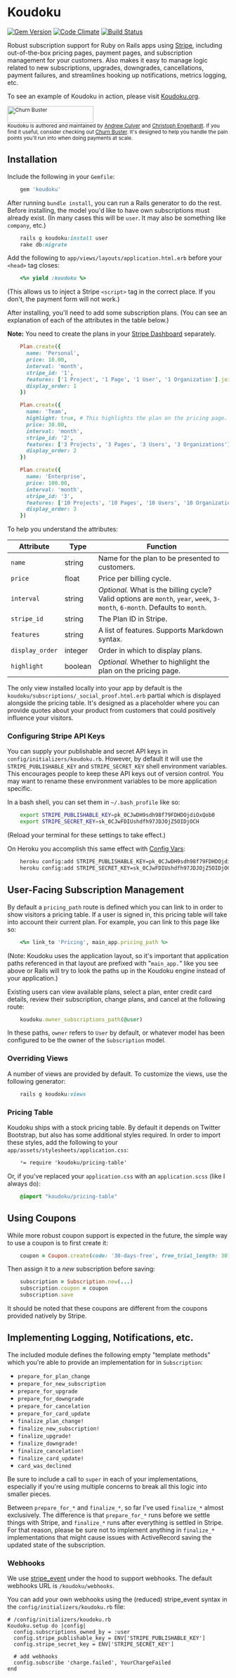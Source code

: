 # Koudoku

[![Gem Version](https://badge.fury.io/rb/koudoku.png)](https://rubygems.org/gems/koudoku) [![Code Climate](https://codeclimate.com/github/andrewculver/koudoku.png)](https://codeclimate.com/github/andrewculver/koudoku) [![Build Status](https://travis-ci.org/andrewculver/koudoku.png)](https://travis-ci.org/andrewculver/koudoku)

Robust subscription support for Ruby on Rails apps using [Stripe](https://stripe.com), including out-of-the-box pricing pages, payment pages, and  subscription management for your customers. Also makes it easy to manage logic related to new subscriptions, upgrades, downgrades, cancellations, payment failures, and streamlines hooking up notifications, metrics logging, etc.

To see an example of Koudoku in action, please visit [Koudoku.org](http://koudoku.org/).

<small><a href="http://churnbuster.io"><img src="https://s3.amazonaws.com/andrew-culver-images/churn-buster/koudoku-readme.png" width="196" height="38" alt="Churn Buster" /></a><br>Koudoku is authored and maintained by [Andrew Culver](http://twitter.com/andrewculver) and [Christoph Engelhardt](https://twitter.com/itengelhardt). If you find it useful, consider checking out [Churn Buster](http://churnbuster.io). It's designed to help you handle the pain points you'll run into when doing payments at scale.</small>

## Installation

Include the following in your `Gemfile`:

```ruby
    gem 'koudoku'
```

After running `bundle install`, you can run a Rails generator to do the rest. Before installing, the model you'd like to have own subscriptions must already exist. (In many cases this will be `user`. It may also be something like `company`, etc.)

```ruby
    rails g koudoku:install user
    rake db:migrate
```

Add the following to `app/views/layouts/application.html.erb` before your `<head>` tag closes:

```ruby
    <%= yield :koudoku %>
```

(This allows us to inject a Stripe `<script>` tag in the correct place. If you don't, the payment form will not work.)

After installing, you'll need to add some subscription plans. (You can see an explanation of each of the attributes in the table below.)

**Note:** You need to create the plans in your [Stripe Dashboard](https://dashboard.stripe.com) separately. 

```ruby
    Plan.create({
      name: 'Personal',
      price: 10.00,
      interval: 'month',
      stripe_id: '1',
      features: ['1 Project', '1 Page', '1 User', '1 Organization'].join("\n\n"),
      display_order: 1
    })

    Plan.create({
      name: 'Team',
      highlight: true, # This highlights the plan on the pricing page.
      price: 30.00,
      interval: 'month',
      stripe_id: '2',
      features: ['3 Projects', '3 Pages', '3 Users', '3 Organizations'].join("\n\n"),
      display_order: 2
    })

    Plan.create({
      name: 'Enterprise',
      price: 100.00,
      interval: 'month',
      stripe_id: '3',
      features: ['10 Projects', '10 Pages', '10 Users', '10 Organizations'].join("\n\n"),
      display_order: 3
    })
```

To help you understand the attributes:

| Attribute       | Type    | Function |
| --------------- | ------- | -------- |
| `name`          | string  | Name for the plan to be presented to customers. |
| `price`         | float   | Price per billing cycle. |
| `interval`      | string  | *Optional.* What is the billing cycle? Valid options are `month`, `year`, `week`, `3-month`, `6-month`. Defaults to `month`. |
| `stripe_id`     | string  | The Plan ID in Stripe. |
| `features`      | string  | A list of features. Supports Markdown syntax. |
| `display_order` | integer | Order in which to display plans. |
| `highlight`     | boolean | *Optional.* Whether to highlight the plan on the pricing page. |

The only view installed locally into your app by default is the `koudoku/subscriptions/_social_proof.html.erb` partial which is displayed alongside the pricing table. It's designed as a placeholder where you can provide quotes about your product from customers that could positively influence your visitors.

### Configuring Stripe API Keys

You can supply your publishable and secret API keys in `config/initializers/koudoku.rb`. However, by default it will use the `STRIPE_PUBLISHABLE_KEY` and `STRIPE_SECRET_KEY` shell environment variables. This encourages people to keep these API keys out of version control. You may want to rename these environment variables to be more application specific.

In a bash shell, you can set them in `~/.bash_profile` like so:

```bash
    export STRIPE_PUBLISHABLE_KEY=pk_0CJwDH9sdh98f79FDHDOjdiOxQob0
    export STRIPE_SECRET_KEY=sk_0CJwFDIUshdfh97JDJOjZ5OIDjOCH
```

(Reload your terminal for these settings to take effect.)

On Heroku you accomplish this same effect with [Config Vars](https://devcenter.heroku.com/articles/config-vars):

```bash
    heroku config:add STRIPE_PUBLISHABLE_KEY=pk_0CJwDH9sdh98f79FDHDOjdiOxQob0
    heroku config:add STRIPE_SECRET_KEY=sk_0CJwFDIUshdfh97JDJOjZ5OIDjOCH
```

## User-Facing Subscription Management

By default a `pricing_path` route is defined which you can link to in order to show visitors a pricing table. If a user is signed in, this pricing table will take into account their current plan. For example, you can link to this page like so:

```ruby
    <%= link_to 'Pricing', main_app.pricing_path %>
```

(Note: Koudoku uses the application layout, so it's important that application paths referenced in that layout are prefixed with "`main_app.`" like you see above or Rails will try to look the paths up in the Koudoku engine instead of your application.)

Existing users can view available plans, select a plan, enter credit card details, review their subscription, change plans, and cancel at the following route:

```ruby
    koudoku.owner_subscriptions_path(@user)
```

In these paths, `owner` refers to `User` by default, or whatever model has been configured to be the owner of the `Subscription` model.

### Overriding Views

A number of views are provided by default. To customize the views, use the following generator:

```ruby
    rails g koudoku:views
```

### Pricing Table

Koudoku ships with a stock pricing table. By default it depends on Twitter Bootstrap, but also has some additional styles required. In order to import these styles, add the following to your `app/assets/stylesheets/application.css`:

```css
    *= require 'koudoku/pricing-table'
```

Or, if you've replaced your `application.css` with an `application.scss` (like I always do):

```css
    @import "koudoku/pricing-table"
```

## Using Coupons

While more robust coupon support is expected in the future, the simple way to use a coupon is to first create it:

```ruby
    coupon = Coupon.create(code: '30-days-free', free_trial_length: 30)
```

Then assign it to a _new_ subscription before saving:

```ruby
    subscription = Subscription.new(...)
    subscription.coupon = coupon
    subscription.save
```

It should be noted that these coupons are different from the coupons provided natively by Stripe.

## Implementing Logging, Notifications, etc.

The included module defines the following empty "template methods" which you're able to provide an implementation for in `Subscription`:

 - `prepare_for_plan_change`
 - `prepare_for_new_subscription`
 - `prepare_for_upgrade`
 - `prepare_for_downgrade`
 - `prepare_for_cancelation`
 - `prepare_for_card_update`
 - `finalize_plan_change!`
 - `finalize_new_subscription!`
 - `finalize_upgrade!`
 - `finalize_downgrade!`
 - `finalize_cancelation!`
 - `finalize_card_update!`
 - `card_was_declined`

Be sure to include a call to `super` in each of your implementations, especially if you're using multiple concerns to break all this logic into smaller pieces.

Between `prepare_for_*` and `finalize_*`, so far I've used `finalize_*` almost exclusively. The difference is that `prepare_for_*` runs before we settle things with Stripe, and `finalize_*` runs after everything is settled in Stripe. For that reason, please be sure not to implement anything in `finalize_*` implementations that might cause issues with ActiveRecord saving the updated state of the subscription.

### Webhooks

We use [stripe_event](https://github.com/integrallis/stripe_event) under the hood to support webhooks.
The default webhooks URL is `/koudoku/webhooks`.

You can add your own webhooks using the (reduced) stripe_event syntax in the `config/initializers/koudoku.rb` file:

```
# /config/initializers/koudoku.rb
Koudoku.setup do |config|
  config.subscriptions_owned_by = :user
  config.stripe_publishable_key = ENV['STRIPE_PUBLISHABLE_KEY']
  config.stripe_secret_key = ENV['STRIPE_SECRET_KEY']

  # add webhooks
  config.subscribe 'charge.failed', YourChargeFailed
end

```
